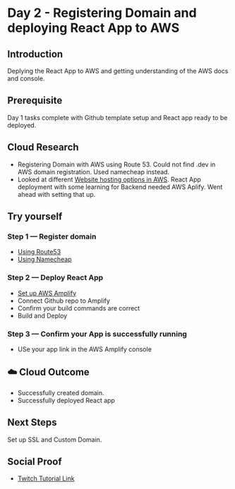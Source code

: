 # Day 2 - Registering Domain and deploying React App to AWS

## Introduction
Deplying the React App to AWS and getting understanding of the AWS docs and console. 


## Prerequisite

Day 1 tasks complete with Github template setup and React app ready to be deployed. 

## Cloud Research

- Registering Domain with AWS using Route 53. Could not find .dev in AWS domain registration. Used namecheap instead. 
- Looked at different [Website hosting options in AWS](https://aws.amazon.com/websites/). React App deployment with some learning for Backend needed AWS Aplify. Went ahead with setting that up. 

## Try yourself

### Step 1 — Register domain

- [Using Route53](https://docs.aws.amazon.com/Route53/latest/DeveloperGuide/registrar-tld-list.html)
- [Using Namecheap](https://www.namecheap.com/)

### Step 2 — Deploy React App

- [Set up AWS Amplify](https://aws.amazon.com/amplify/hosting/)
- Connect Github repo to Amplify
- Confirm your build commands are correct
- Build and Deploy

### Step 3 — Confirm your App is successfully running
- USe your app link in the AWS Amplify console

## ☁️ Cloud Outcome
- Successfully created domain.
- Successfully deployed React app


## Next Steps
Set up SSL and Custom Domain.

## Social Proof
- [Twitch Tutorial Link](https://www.twitch.tv/videos/1248553853) 
